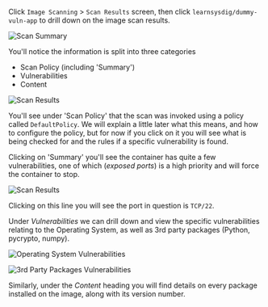 
Click `Image Scanning` > `Scan Results` screen, then click `learnsysdig/dummy-vuln-app` to drill down on the image scan results.

![Scan Summary](secure-image-scanning-policies-and-assignments/assets/scanning05.png)

You'll notice the information is split into three categories
- Scan Policy (including 'Summary')
- Vulnerabilities
- Content

![Scan Results](secure-image-scanning-policies-and-assignments/assets/ScanResultsUI.png)

You'll see under 'Scan Policy' that the scan was invoked using a policy called `DefaultPolicy`.  We will explain a little later what this means, and how to configure the policy, but for now if you click on it you will see what is being checked for and the rules if a specific vulnerability is found.  

Clicking on 'Summary' you'll see the container has quite a few vulnerabilities, one of which (*exposed ports*) is a high priority and will force the container to stop.  

![Scan Results](secure-image-scanning-policies-and-assignments/assets/scanning08.1.png)

Clicking on this line you will see the port in question is `TCP/22`.  

Under *Vulnerabilities* we can drill down and view the specific vulnerabilities relating to the Operating System, as well as 3rd party packages (Python, pycrypto, numpy).

![Operating System Vulnerabilities](secure-image-scanning-policies-and-assignments/assets/scanning09.png)

![3rd Party Packages Vulnerabilities](secure-image-scanning-policies-and-assignments/assets/scanning10.png)

Similarly, under the *Content* heading you will find details on every package installed on the image, along with its version number.  
